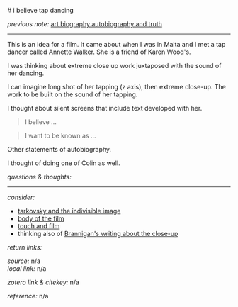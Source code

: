 # i believe tap dancing

_previous note:_ [art biography autobiography and truth](x-devonthink-item://5A67C789-BBB5-4E7A-B742-09BAF892D6DA)

---

This is an idea for a film. It came about when I was in Malta and I met a tap dancer called Annette Walker. She is a friend of Karen Wood's. 

I was thinking about extreme close up work juxtaposed with the sound of her dancing. 

I can imagine long shot of her tapping (z axis), then extreme close-up. The work to be built on the sound of her tapping.

I thought about silent screens that include text developed with her. 

>I believe ...

>I want to be known as ...

Other statements of autobiography.

I thought of doing one of Colin as well.

_questions & thoughts:_

--- 

_consider:_ 

- [tarkovsky and the indivisible image](x-devonthink-item://9F69A03F-4493-4181-8D57-069D0681CA08)
- [body of the film](x-devonthink-item://1FCD4249-B65C-4BD4-B9B3-9D1567073C59)
- [touch and film](x-devonthink-item://DEC3FB75-5F7D-4ED8-BAD1-A3761E418F0C)
- thinking also of [Brannigan's writing about the close-up](hook://file/lFJf61zKu?p=RHJvcGJveC9iaWJsaW9ncmFwaHkgcGRmcw==&n=brannigan-2009-micro.pdf)


_return links:_

_source:_  n/a      
_local link:_ n/a 

_zotero link & citekey:_  n/a 

_reference:_ n/a 


